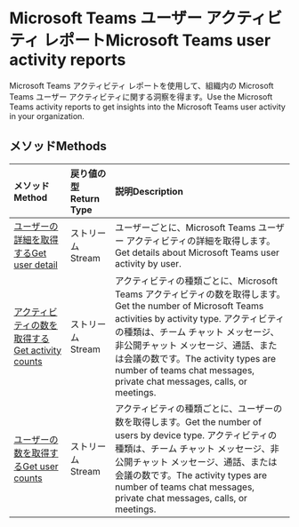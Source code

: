 # <a name="microsoft-teams-user-activity-reports"></a><span data-ttu-id="72ac9-101">Microsoft Teams ユーザー アクティビティ レポート</span><span class="sxs-lookup"><span data-stu-id="72ac9-101">Microsoft Teams user activity reports</span></span>

<span data-ttu-id="72ac9-102">Microsoft Teams アクティビティ レポートを使用して、組織内の Microsoft Teams ユーザー アクティビティに関する洞察を得ます。</span><span class="sxs-lookup"><span data-stu-id="72ac9-102">Use the Microsoft Teams activity reports to get insights into the Microsoft Teams user activity in your organization.</span></span>

## <a name="methods"></a><span data-ttu-id="72ac9-103">メソッド</span><span class="sxs-lookup"><span data-stu-id="72ac9-103">Methods</span></span>

| <span data-ttu-id="72ac9-104">メソッド</span><span class="sxs-lookup"><span data-stu-id="72ac9-104">Method</span></span>                                   | <span data-ttu-id="72ac9-105">戻り値の型</span><span class="sxs-lookup"><span data-stu-id="72ac9-105">Return Type</span></span> | <span data-ttu-id="72ac9-106">説明</span><span class="sxs-lookup"><span data-stu-id="72ac9-106">Description</span></span>                              |
| :--------------------------------------- | :---------- | :--------------------------------------- |
| [<span data-ttu-id="72ac9-107">ユーザーの詳細を取得する</span><span class="sxs-lookup"><span data-stu-id="72ac9-107">Get user detail</span></span>](../api/reportroot_getteamsuseractivityuserdetail.md) | <span data-ttu-id="72ac9-108">ストリーム</span><span class="sxs-lookup"><span data-stu-id="72ac9-108">Stream</span></span>      | <span data-ttu-id="72ac9-109">ユーザーごとに、Microsoft Teams ユーザー アクティビティの詳細を取得します。</span><span class="sxs-lookup"><span data-stu-id="72ac9-109">Get details about Microsoft Teams user activity by user.</span></span> |
| [<span data-ttu-id="72ac9-110">アクティビティの数を取得する</span><span class="sxs-lookup"><span data-stu-id="72ac9-110">Get activity counts</span></span>](../api/reportroot_getteamsuseractivitycounts.md) | <span data-ttu-id="72ac9-111">ストリーム</span><span class="sxs-lookup"><span data-stu-id="72ac9-111">Stream</span></span>      | <span data-ttu-id="72ac9-112">アクティビティの種類ごとに、Microsoft Teams アクティビティの数を取得します。</span><span class="sxs-lookup"><span data-stu-id="72ac9-112">Get the number of Microsoft Teams activities by activity type.</span></span> <span data-ttu-id="72ac9-113">アクティビティの種類は、チーム チャット メッセージ、非公開チャット メッセージ、通話、または会議の数です。</span><span class="sxs-lookup"><span data-stu-id="72ac9-113">The activity types are number of teams chat messages, private chat messages, calls, or meetings.</span></span> |
| [<span data-ttu-id="72ac9-114">ユーザーの数を取得する</span><span class="sxs-lookup"><span data-stu-id="72ac9-114">Get user counts</span></span>](../api/reportroot_getteamsuseractivityusercounts.md) | <span data-ttu-id="72ac9-115">ストリーム</span><span class="sxs-lookup"><span data-stu-id="72ac9-115">Stream</span></span>      | <span data-ttu-id="72ac9-116">アクティビティの種類ごとに、ユーザーの数を取得します。</span><span class="sxs-lookup"><span data-stu-id="72ac9-116">Get the number of users by device type.</span></span> <span data-ttu-id="72ac9-117">アクティビティの種類は、チーム チャット メッセージ、非公開チャット メッセージ、通話、または会議の数です。</span><span class="sxs-lookup"><span data-stu-id="72ac9-117">The activity types are number of teams chat messages, private chat messages, calls, or meetings.</span></span> |
